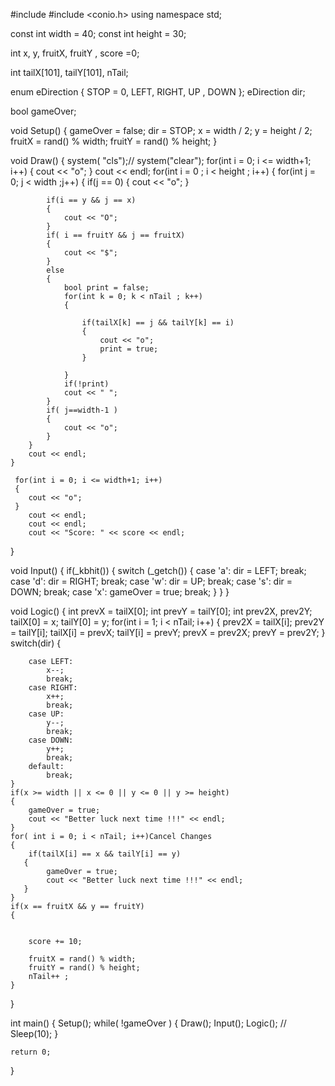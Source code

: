 #include <iostream>
#include <conio.h>
using namespace std;

const int width = 40;
const int height = 30;

int x, y, fruitX, fruitY , score =0;

int tailX[101], tailY[101],  nTail;

enum eDirection { STOP = 0, LEFT, RIGHT, UP , DOWN };
eDirection dir;

bool gameOver;

void Setup()
{
    gameOver = false;
    dir = STOP;
    x = width / 2;
    y = height / 2;
    fruitX = rand() % width;
    fruitY = rand() % height;
}

void Draw()
{
    system( "cls");// system("clear");
    for(int i = 0; i <= width+1; i++)
    {
        cout << "o";
    }
        cout << endl;
    for(int i = 0 ; i < height ; i++)
    {
        for(int j = 0; j < width ;j++)
        {
            if(j == 0)
            {
                cout << "o";
            }

            if(i == y && j == x)
            {
                cout << "O";
            }
            if( i == fruitY && j == fruitX)
            {
                cout << "$";
            }
            else
            {
                bool print = false;
                for(int k = 0; k < nTail ; k++)
                {

                    if(tailX[k] == j && tailY[k] == i)
                    {
                        cout << "o";
                        print = true;
                    }

                }
                if(!print)
                cout << " ";
            }
            if( j==width-1 )
            {
                cout << "o";
            }
        }
        cout << endl;
    }

     for(int i = 0; i <= width+1; i++)
     {
        cout << "o";
     }
        cout << endl;
        cout << endl;
        cout << "Score: " << score << endl;

}

void Input()
{
    if(_kbhit())
    {
        switch (_getch())
        {
        case 'a':
            dir = LEFT;
            break;
        case 'd':
            dir = RIGHT;
            break;
        case 'w':
            dir = UP;
            break;
        case 's':
            dir = DOWN;
            break;
        case 'x':
            gameOver = true;
            break;
        }
    }
}

void Logic()
{
    int prevX = tailX[0];
    int prevY = tailY[0];
    int prev2X, prev2Y;
    tailX[0] = x;
    tailY[0] = y;
    for(int i = 1; i < nTail; i++)
    {
        prev2X = tailX[i];
        prev2Y = tailY[i];
        tailX[i] = prevX;
        tailY[i] = prevY;
        prevX = prev2X;
        prevY = prev2Y;
    }
     switch(dir)
     {

        case LEFT:
            x--;
            break;
        case RIGHT:
            x++;
            break;
        case UP:
            y--;
            break;
        case DOWN:
            y++;
            break;
        default:
            break;
    }
    if(x >= width || x <= 0 || y <= 0 || y >= height)
    {
        gameOver = true;
        cout << "Better luck next time !!!" << endl;
    }
    for( int i = 0; i < nTail; i++)Cancel Changes
    {
        if(tailX[i] == x && tailY[i] == y)
       {
            gameOver = true;
            cout << "Better luck next time !!!" << endl;
       }
    }
    if(x == fruitX && y == fruitY)
    {


        score += 10;

        fruitX = rand() % width;
        fruitY = rand() % height;
        nTail++ ;
    }
}

int main()
{
    Setup();
    while( !gameOver )
    {
        Draw();
        Input();
        Logic();
        // Sleep(10);
    }

    return 0;

}

